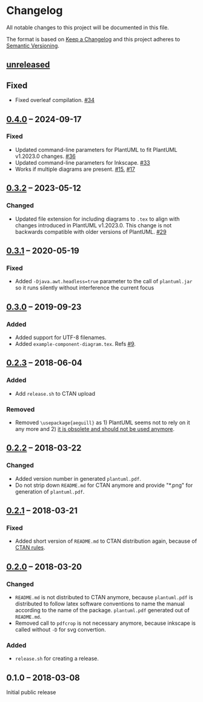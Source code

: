 # Changelog

All notable changes to this project will be documented in this file.

The format is based on [Keep a Changelog](http://keepachangelog.com/)
and this project adheres to [Semantic Versioning](http://semver.org/).

## [unreleased]

## Fixed

- Fixed overleaf compilation. [#34](https://github.com/koppor/plantuml/issues/34)

## [0.4.0] – 2024-09-17

### Fixed

- Updated command-line parameters for PlantUML to fit PlantUML v1.2023.0 changes. [#36](https://github.com/koppor/plantuml/issues/36)
- Updated command-line parameters for Inkscape. [#33](https://github.com/koppor/plantuml/pull/33)
- Works if multiple diagrams are present. [#15](https://github.com/koppor/plantuml/issues/15), [#17](https://github.com/koppor/plantuml/issues/17)

## [0.3.2] – 2023-05-12

### Changed

- Updated file extension for including diagrams to `.tex` to align with changes
  introduced in PlantUML v1.2023.0. This change is not backwards compatible with
  older versions of PlantUML. [#29](https://github.com/koppor/plantuml/pull/29)

## [0.3.1] – 2020-05-19

### Fixed

- Added `-Djava.awt.headless=true` parameter to the call of `plantuml.jar` so it runs silently without interference
 the current focus

## [0.3.0] – 2019-09-23

### Added

- Added support for UTF-8 filenames.
- Added `example-component-diagram.tex`. Refs [#9](https://github.com/koppor/plantuml/issues/9).

## [0.2.3] – 2018-06-04

### Added

- Add `release.sh` to CTAN upload

### Removed

- Removed `\usepackage{aeguill}` as 1) PlantUML seems not to rely on it any more and 2) [it is obsolete and should not be used anymore](https://tex.stackexchange.com/a/5901/9075).

## [0.2.2] – 2018-03-22

### Changed

- Added version number in generated `plantuml.pdf`.
- Do not strip down `README.md` for CTAN anymore and provide "*.png" for generation of `plantuml.pdf`.

## [0.2.1] – 2018-03-21

### Fixed

- Added short version of `README.md` to CTAN distribution again, because of [CTAN rules](https://mirror.informatik.hs-fulda.de/tex-archive/help/ctan/CTAN-upload-addendum.html#readme).

## [0.2.0] – 2018-03-20

### Changed

- `README.md` is not distributed to CTAN anymore, because `plantuml.pdf` is distributed to follow latex software conventions to name the manual according to the name of the package.
  `plantuml.pdf` generated out of `README.md`.
- Removed call to `pdfcrop` is not necessary anymore, because inkscape is called without `-D` for svg convertion.

### Added

- `release.sh` for creating a release.

## 0.1.0 – 2018-03-08

Initial public release

[unreleased]: https://github.com/koppor/plantuml/compare/0.4.0...main
[0.4.0]: https://github.com/koppor/plantuml/compare/0.3.2...0.4.0
[0.3.2]: https://github.com/koppor/plantuml/compare/0.3.1...0.3.2
[0.3.1]: https://github.com/koppor/plantuml/compare/0.3.0...0.3.1
[0.3.0]: https://github.com/koppor/plantuml/compare/0.2.3...0.3.0
[0.2.3]: https://github.com/koppor/plantuml/compare/0.2.2...0.2.3
[0.2.2]: https://github.com/koppor/plantuml/compare/0.2.1...0.2.2
[0.2.1]: https://github.com/koppor/plantuml/compare/0.2.0...0.2.1
[0.2.0]: https://github.com/koppor/plantuml/compare/0.1.0...0.2.0

<!-- markdownlint-disable-file MD024 -->
